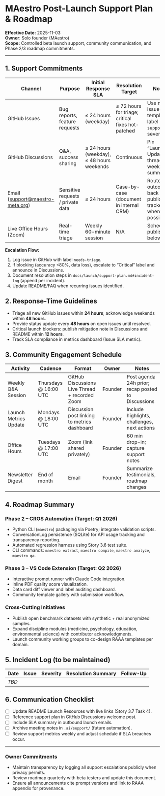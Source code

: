 # MAestro Post-Launch Support Plan & Roadmap

**Effective Date:** 2025-11-03  
**Owner:** Solo founder (MAestro)  
**Scope:** Controlled beta launch support, community communication, and Phase 2/3 roadmap commitments.

---

## 1. Support Commitments

| Channel | Purpose | Initial Response SLA | Resolution Target | Notes |
|---------|---------|----------------------|-------------------|-------|
| GitHub Issues | Bug reports, feature requests | ≤ 24 hours (weekday) | ≤ 72 hours for triage; critical fixes hot-patched | Use new issue templates; label with `support` + severity |
| GitHub Discussions | Q&A, success sharing | ≤ 24 hours (weekday), ≤ 48 hours weekends | Continuous | Pin “Launch Updates” thread for weekly summaries |
| Email (support@maestro-meta.org) | Sensitive requests / private data | ≤ 24 hours | Case-by-case (document in internal CRM) | Route outcomes back to public tracker when possible |
| Live Office Hours (Zoom) | Real-time triage | Weekly 60-minute session | N/A | Schedule published below |

**Escalation Flow:**  
1. Log issue in GitHub with label `needs-triage`.  
2. If blocking (accuracy <80%, data loss), escalate to “Critical” label and announce in Discussions.  
3. Document resolution steps in `docs/launch/support-plan.md#incident-log` (append per incident).  
4. Update README/FAQ when recurring issues identified.

## 2. Response-Time Guidelines
- Triage all new GitHub issues within **24 hours**; acknowledge weekends within **48 hours**.  
- Provide status update every **48 hours** on open issues until resolved.  
- Critical launch blockers: publish mitigation note in Discussions and README within **12 hours**.  
- Track SLA compliance in metrics dashboard (Issue SLA metric).

## 3. Community Engagement Schedule

| Activity | Cadence | Format | Owner | Notes |
|----------|---------|--------|-------|-------|
| Weekly Q&A Session | Thursdays @ 16:00 UTC | GitHub Discussions Live Thread + recorded Zoom | Founder | Post agenda 24h prior; recap posted to Discussions |
| Launch Metrics Update | Mondays @ 18:00 UTC | Discussion post linking to metrics dashboard | Founder | Include highlights, challenges, next actions |
| Office Hours | Tuesdays @ 17:00 UTC | Zoom (link shared privately) | Founder | 60 min drop-in; capture support notes |
| Newsletter Digest | End of month | Email | Founder | Summarize testimonials, roadmap changes |

## 4. Roadmap Summary

### Phase 2 – CROS Automation (Target: Q1 2026)
- Python CLI (`maestro`) packaging via Poetry; integrate validation scripts.  
- ConversationLog persistence (SQLite) for API usage tracking and transparency reporting.  
- Automated regression harness using Story 3.6 test suite.  
- CLI commands: `maestro extract`, `maestro compile`, `maestro analyze`, `maestro qa`.

### Phase 3 – VS Code Extension (Target: Q2 2026)
- Interactive prompt runner with Claude Code integration.  
- Inline PDF quality score visualization.  
- Data card diff viewer and label auditing dashboard.  
- Community template gallery with submission workflow.

### Cross-Cutting Initiatives
- Publish open benchmark datasets with synthetic + real anonymized samples.  
- Expand discipline modules (medicine, psychology, education, environmental science) with contributor acknowledgments.  
- Launch community working groups to co-design RAAA templates per domain.

## 5. Incident Log (to be maintained)

| Date | Issue | Severity | Resolution Summary | Follow-Up |
|------|-------|----------|--------------------|-----------|
| _TBD_ | | | | |

## 6. Communication Checklist
- [ ] Update README Launch Resources with live links (Story 3.7 Task 4).  
- [ ] Reference support plan in GitHub Discussions welcome post.  
- [ ] Include SLA summary in outbound launch emails.  
- [ ] Archive meeting notes in `.ai/support/` (future automation).  
- [ ] Review support metrics weekly and adjust schedule if SLA breaches occur.

---

### Owner Commitments
- Maintain transparency by logging all support escalations publicly when privacy permits.  
- Review roadmap quarterly with beta testers and update this document.  
- Ensure all announcements cite prompt versions and link to RAAA appendix for provenance.
